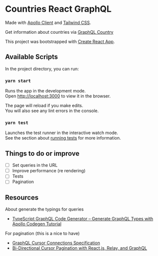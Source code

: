 # Countries React GraphQL

Made with [Apollo Client](https://www.apollographql.com/docs/react/) and [Tailwind CSS](https://tailwindcss.com/).

Get information about countries via [GraphQL Country](https://graphql.country)

This project was bootstrapped with [Create React App](https://github.com/facebook/create-react-app).

## Available Scripts

In the project directory, you can run:

### `yarn start`

Runs the app in the development mode.\
Open [http://localhost:3000](http://localhost:3000) to view it in the browser.

The page will reload if you make edits.\
You will also see any lint errors in the console.

### `yarn test`

Launches the test runner in the interactive watch mode.\
See the section about [running tests](https://facebook.github.io/create-react-app/docs/running-tests) for more information.

## Things to do or improve

- [ ] Set queries in the URL
- [ ] Improve performance (re rendering)
- [ ] Tests
- [ ] Pagination

## Resources

About generate the typings for queries

- [TypeScript GraphQL Code Generator – Generate GraphQL Types with Apollo Codegen Tutorial](https://www.apollographql.com/blog/typescript-graphql-code-generator-generate-graphql-types-with-apollo-codegen-tutorial/)

For pagination (this is a nice to have)

- [GraphQL Cursor Connections Specification](https://relay.dev/graphql/connections.htm)
- [Bi-Directional Cursor Pagination with React.js, Relay, and GraphQL](https://www.christopherbonhage.com/software/2017/05/26/bidirectional-pagination-with-relay.html)

